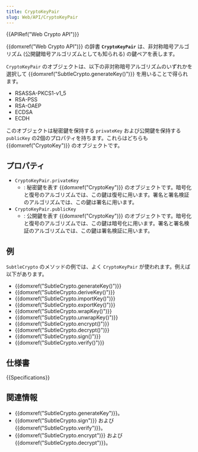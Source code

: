 ```yaml
---
title: CryptoKeyPair
slug: Web/API/CryptoKeyPair
---
```


{{APIRef("Web Crypto API")}}

{{domxref("Web Crypto API")}} の辞書 **`CryptoKeyPair`** は、非対称暗号アルゴリズム (公開鍵暗号アルゴリズムとしても知られる) の鍵ペアを表します。

`CryptoKeyPair` のオブジェクトは、以下の非対称暗号アルゴリズムのいずれかを選択して {{domxref("SubtleCrypto.generateKey()")}} を用いることで得られます。

* RSASSA-PKCS1-v1_5
* RSA-PSS
* RSA-OAEP
* ECDSA
* ECDH

このオブジェクトは秘密鍵を保持する `privateKey` および公開鍵を保持する `publicKey` の2個のプロパティを持ちます。これらはどちらも {{domxref("CryptoKey")}} のオブジェクトです。

## プロパティ

- `CryptoKeyPair.privateKey`
  - : 秘密鍵を表す {{domxref("CryptoKey")}} のオブジェクトです。暗号化と復号のアルゴリズムでは、この鍵は復号に用います。署名と署名検証のアルゴリズムでは、この鍵は署名に用います。
- `CryptoKeyPair.publicKey`
  - : 公開鍵を表す {{domxref("CryptoKey")}} のオブジェクトです。暗号化と復号のアルゴリズムでは、この鍵は暗号化に用います。署名と署名検証のアルゴリズムでは、この鍵は署名検証に用います。

## 例

`SubtleCrypto` のメソッドの例では、よく `CryptoKeyPair` が使われます。例えば以下があります。

- {{domxref("SubtleCrypto.generateKey()")}}
- {{domxref("SubtleCrypto.deriveKey()")}}
- {{domxref("SubtleCrypto.importKey()")}}
- {{domxref("SubtleCrypto.exportKey()")}}
- {{domxref("SubtleCrypto.wrapKey()")}}
- {{domxref("SubtleCrypto.unwrapKey()")}}
- {{domxref("SubtleCrypto.encrypt()")}}
- {{domxref("SubtleCrypto.decrypt()")}}
- {{domxref("SubtleCrypto.sign()")}}
- {{domxref("SubtleCrypto.verify()")}}

## 仕様書

{{Specifications}}

## 関連情報

- {{domxref("SubtleCrypto.generateKey")}}。
- {{domxref("SubtleCrypto.sign")}} および {{domxref("SubtleCrypto.verify")}}。
- {{domxref("SubtleCrypto.encrypt")}} および {{domxref("SubtleCrypto.decrypt")}}。
